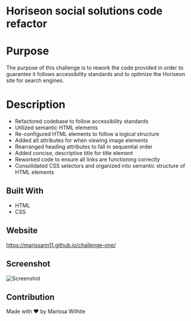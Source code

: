 # Horiseon social solutions code refactor

# Purpose
The purpose of this challenge is to rework the code provided in order to guarantee it follows accessibility standards and to optimize the Horiseon site for search engines.

# Description
* Refactored codebase to follow accessibility standards
* Utilized semantic HTML elements 
* Re-configured HTML elements to follow a logical structure
* Added alt attributes for when viewing image elements
* Rearranged heading attributes to fall in sequential order
* Added concise, descriptive title for title element
* Reworked code to ensure all links are functioning correctly
* Consolidated CSS selectors and organized into semantic structure of HTML elements

## Built With
* HTML
* CSS

## Website
https://marissann11.github.io/challenge-one/

## Screenshot
![Screenshot](./Develop/assets/images/final-screenshot.png "Screenshot")

## Contribution
Made with &hearts; by Marissa Wilhite
